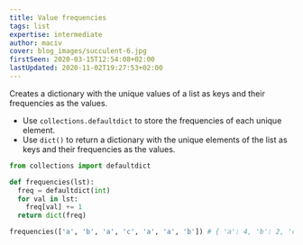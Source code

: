 ```yaml
---
title: Value frequencies
tags: list
expertise: intermediate
author: maciv
cover: blog_images/succulent-6.jpg
firstSeen: 2020-03-15T12:54:08+02:00
lastUpdated: 2020-11-02T19:27:53+02:00
---
```


Creates a dictionary with the unique values of a list as keys and their frequencies as the values.

- Use `collections.defaultdict` to store the frequencies of each unique element.
- Use `dict()` to return a dictionary with the unique elements of the list as keys and their frequencies as the values.

```py
from collections import defaultdict

def frequencies(lst):
  freq = defaultdict(int)
  for val in lst:
    freq[val] += 1
  return dict(freq)
```

```py
frequencies(['a', 'b', 'a', 'c', 'a', 'a', 'b']) # { 'a': 4, 'b': 2, 'c': 1 }
```
